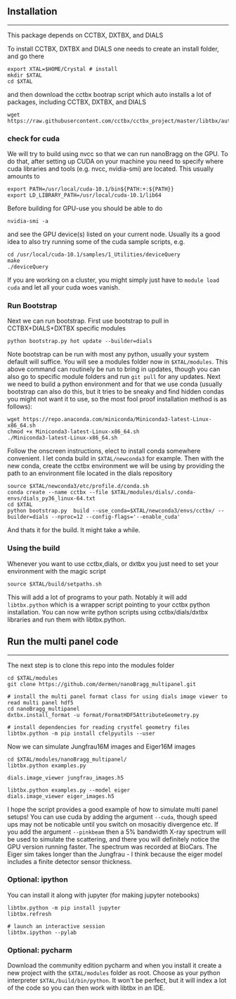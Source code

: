 ## Installation
----
This package depends on CCTBX, DXTBX, and DIALS

To install CCTBX, DXTBX and DIALS one needs to create an install folder, and go there

```
export XTAL=$HOME/Crystal # install 
mkdir $XTAL
cd $XTAL
```

and then download the cctbx bootrap script which auto installs a lot of packages, including CCTBX, DXTBX, and DIALS

```
wget https://raw.githubusercontent.com/cctbx/cctbx_project/master/libtbx/auto_build/bootstrap.py
```

### check for cuda

We will try to build using nvcc so that we can run nanoBragg on the GPU. To do that, after setting up CUDA on your machine you need to specify where cuda libraries and tools (e.g. nvcc, nvidia-smi) are located. This usually amounts to 

```
export PATH=/usr/local/cuda-10.1/bin${PATH:+:${PATH}}
export LD_LIBRARY_PATH=/usr/local/cuda-10.1/lib64
```

Before building for GPU-use you should be able to do

```
nvidia-smi -a
```

and see the GPU device(s) listed on your current node. Usually its a good idea to also try running some of the cuda sample scripts, e.g.

```
cd /usr/local/cuda-10.1/samples/1_Utilities/deviceQuery
make
./deviceQuery
```

If you are working on a cluster, you might simply just have to ```module load cuda``` and let all your cuda woes vanish. 


### Run Bootstrap
Next we can run bootstrap. First use bootstrap to pull in CCTBX+DIALS+DXTBX specific modules

```
python bootstrap.py hot update --builder=dials
```

Note bootstrap can be run with most any python, usually your system default will suffice. You will see a modules folder now in ```$XTAL/modules```. This above command can routinely be run to bring in updates, though you can also go to specific module folders and run ```git pull``` for any updates.  Next we need to build a python environment and for that we use conda (usually bootstrap can also do this, but it tries to be sneaky and find hidden condas you might not want it to use, so the most fool proof installation method is as follows):

```
wget https://repo.anaconda.com/miniconda/Miniconda3-latest-Linux-x86_64.sh
chmod +x Miniconda3-latest-Linux-x86_64.sh
./Miniconda3-latest-Linux-x86_64.sh
```

Follow the onscreen instructions, elect to install conda somewhere convenient. I let conda build in ```$XTAL/newconda3``` for example. Then with the new conda, create the cctbx environment we will be using by providing the path to an environment file located in the dials repository

```
source $XTAL/newconda3/etc/profile.d/conda.sh
conda create --name cctbx --file $XTAL/modules/dials/.conda-envs/dials_py36_linux-64.txt
cd $XTAL
python bootstrap.py  build --use_conda=$XTAL/newconda3/envs/cctbx/ --builder=dials --nproc=12 --config-flags='--enable_cuda'
```

And thats it for the build. It might take a while.  

### Using the build

Whenever you want to use cctbx,dials, or dxtbx you just need to set your environment with the magic script

```
source $XTAL/build/setpaths.sh
```

This will add a lot of programs to your path. Notably it will add ```libtbx.python``` which is a wrapper script pointing to your cctbx python installation. You can now write python scripts using cctbx/dials/dxtbx libraries and run them with libtbx.python.

## Run the multi panel code 
---
The next step is to clone this repo into the modules folder

```
cd $XTAL/modules
git clone https://github.com/dermen/nanoBragg_multipanel.git

# install the multi panel format class for using dials image viewer to read multi panel hdf5
cd nanoBragg_multipanel
dxtbx.install_format -u format/FormatHDF5AttributeGeometry.py 

# install dependencies for reading crystfel geometry files
libtbx.python -m pip install cfelpyutils --user
```

Now we can simulate Jungfrau16M images and Eiger16M images

```
cd $XTAL/modules/nanoBragg_multipanel/
libtbx.python examples.py

dials.image_viewer jungfrau_images.h5

libtbx.python examples.py --model eiger
dials.image_viewer eiger_images.h5
```

I hope the script provides a good example of how to simulate multi panel setups! You can use cuda by adding the argument ```--cuda```, though speed ups may not be noticable until you switch on mosacitiy divergence etc. If you add the argument ```--pinkbeam``` then a 5% bandwidth X-ray spectrum will be used to simulate the scattering, and there you will definitely notice the GPU version running faster. The spectrum was recorded at BioCars. The Eiger sim takes longer than the Jungfrau - I think because the eiger model includes a finite detector sensor thickness.


### Optional: ipython

You can install it along with jupyter (for making jupyter notebooks)

```
libtbx.python -m pip install jupyter
libtbx.refresh 

# launch an interactive session
libtbx.ipython --pylab
```

### Optional: pycharm

Download the community edition pycharm and when you install it create a new project with the ```$XTAL/modules``` folder as root.
Choose as your python interpreter ```$XTAL/build/bin/python```. It won't be perfect, but it will index a lot of the code so you can then work with libtbx in an IDE.  